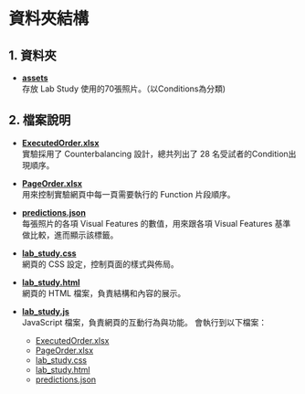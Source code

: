 # 資料夾結構

## 1. 資料夾

- **[assets](./assets)**  
  存放 Lab Study 使用的70張照片。（以Conditions為分類)

## 2. 檔案說明

- **[ExecutedOrder.xlsx](./ExecutedOrder.xlsx)**  
  實驗採用了 Counterbalancing 設計，總共列出了 28 名受試者的Condition出現順序。

- **[PageOrder.xlsx](./PageOrder.xlsx)**  
  用來控制實驗網頁中每一頁需要執行的 Function 片段順序。

- **[predictions.json](./predictions.json)**  
  每張照片的各項 Visual Features 的數值，用來跟各項 Visual Features 基準做比較，進而顯示該標籤。

- **[lab_study.css](./lab_study.css)**  
  網頁的 CSS 設定，控制頁面的樣式與佈局。

- **[lab_study.html](./lab_study.html)**  
  網頁的 HTML 檔案，負責結構和內容的展示。

- **[lab_study.js](./lab_study.js)**  
  JavaScript 檔案，負責網頁的互動行為與功能。
  會執行到以下檔案：
    - [ExecutedOrder.xlsx](./ExecutedOrder.xlsx)
    - [PageOrder.xlsx](./PageOrder.xlsx)
    - [lab_study.css](./lab_study.css)
    - [lab_study.html](./lab_study.html)
    - [predictions.json](./predictions.json)
